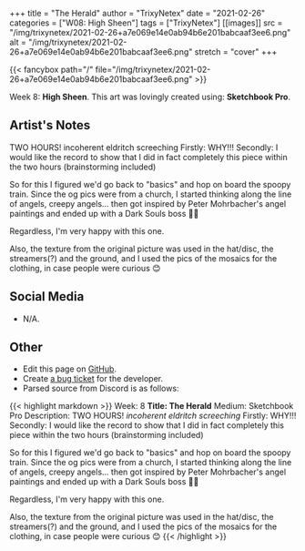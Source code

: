 +++
title =       "The Herald"
author =      "TrixyNetex"
date =        "2021-02-26"
categories =  ["W08: High Sheen"]
tags =        ["TrixyNetex"]
[[images]]
                      src = "/img/trixynetex/2021-02-26+a7e069e14e0ab94b6e201babcaaf3ee6.png"
                      alt = "/img/trixynetex/2021-02-26+a7e069e14e0ab94b6e201babcaaf3ee6.png"
                      stretch = "cover"
+++


{{< fancybox path="/" file="/img/trixynetex/2021-02-26+a7e069e14e0ab94b6e201babcaaf3ee6.png" >}}


Week 8: **High Sheen**. This art was lovingly created using: **Sketchbook Pro**.

## Artist's Notes

TWO HOURS! incoherent eldritch screeching
Firstly: WHY!!!
Secondly: I would like the record to show that I did in fact completely this piece within the two hours (brainstorming included)

So for this I figured we'd go back to "basics" and hop on board the spoopy train. Since the og pics were from a church, I started thinking along the line of angels, creepy angels... then got inspired by Peter Mohrbacher's angel paintings and ended up with a Dark Souls boss  🤷‍♀️

Regardless, I'm very happy with this one.

Also, the texture from the original picture was used in the hat/disc, the streamers(?) and the ground, and I used the pics of the mosaics for the clothing, in case people were curious 😊

## Social Media

- N/A.

## Other

- Edit this page on [GitHub](https://github.com/teaminkling/web-refresh/edit/main/blog/content/blog/trixynetex-week-8-f626.md).
- Create [a bug ticket](https://github.com/teaminkling/web-refresh/issues/new?assignees=&labels=bug&template=problem-report.md&title=) for the developer.
- Parsed source from Discord is as follows:

{{< highlight markdown >}}
Week: 8
**Title:  The Herald**
Medium: Sketchbook Pro
Description: TWO HOURS! *incoherent eldritch screeching*
Firstly: WHY!!!
Secondly: I would like the record to show that I did in fact completely this piece within the two hours (brainstorming included)

So for this I figured we'd go back to "basics" and hop on board the spoopy train. Since the og pics were from a church, I started thinking along the line of angels, creepy angels... then got inspired by Peter Mohrbacher's angel paintings and ended up with a Dark Souls boss  🤷‍♀️

Regardless, I'm very happy with this one.

Also, the texture from the original picture was used in the hat/disc, the streamers(?) and the ground, and I used the pics of the mosaics for the clothing, in case people were curious 😊
{{< /highlight >}}